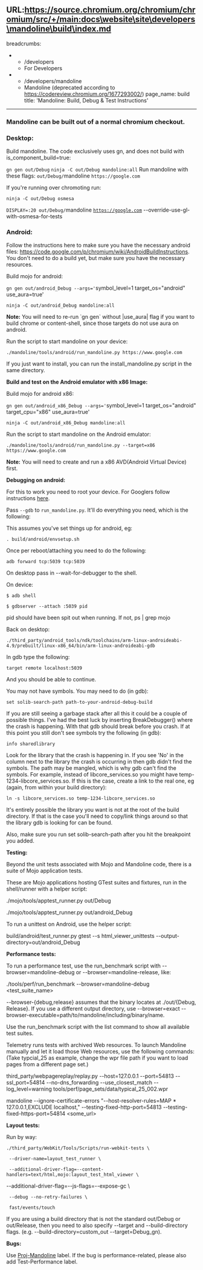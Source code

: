 URL:https://source.chromium.org/chromium/chromium/src/+/main:docs\website\site\developers\mandoline\build\index.md
---
breadcrumbs:
- - /developers
  - For Developers
- - /developers/mandoline
  - Mandoline (deprecated according to https://codereview.chromium.org/1677293002/)
page_name: build
title: 'Mandoline: Build, Debug & Test Instructions'
---

### Mandoline can be built out of a normal chromium checkout.

### Desktop:

Build mandoline. The code exclusively uses gn, and does not build with
is_component_build=true:

`gn gen out/Debug` `ninja -C out/Debug mandoline:all` Run mandoline with these
flags: `out/Debug/`mandoline `https://google.com`

If you're running over chromoting run:

`ninja -C out/Debug osmesa`

`DISPLAY=:20 out/Debug/`mandoline [`https://google.com`](https://google.com/)
--override-use-gl-with-osmesa-for-tests

### Android:

Follow the instructions here to make sure you have the necessary android files:
<https://code.google.com/p/chromium/wiki/AndroidBuildInstructions>. You don't
need to do a build yet, but make sure you have the necessary resources.

Build mojo for android:

`gn gen out/android_Debug --args='`symbol_level=1 target_os="android"
use_aura=true'

`ninja -C out/android_Debug mandoline:all`

**Note:** You will need to re-run \`gn gen\` without |use_aura| flag if you want
to build chrome or content-shell, since those targets do not use aura on
android.

Run the script to start mandoline on your device:

`./mandoline/tools/android/run_mandoline.py https://www.google.com `

If you just want to install, you can run the install_mandoline.py script in the
same directory.

**Build and test on the Android emulator with x86 Image:**

Build mojo for android x86:

`gn gen out/android_x86_Debug --args='`symbol_level=1 target_os="android"
target_cpu="x86" use_aura=true'

`ninja -C out/android_x86_Debug mandoline:all`

Run the script to start mandoline on the Android emulator:

`./mandoline/tools/android/run_mandoline.py --target=x86 https://www.google.com `

**Note:** You will need to create and run a x86 AVD(Android Virtual Device)
first.

**Debugging on android:**

For this to work you need to root your device. For Googlers follow instructions
[here](https://wiki.corp.google.com/twiki/bin/view/Main/MojoBuildInstructions).

Pass `--gdb` to `run_mandoline.py`. It'll do everything you need, which is the
following:

This assumes you've set things up for android, eg:

`. build/android/envsetup.sh`

Once per reboot/attaching you need to do the following:

`adb forward tcp:5039 tcp:5039`

On desktop pass in --wait-for-debugger to the shell.

On device:

`$ adb shell`

`$ gdbserver --attach :5039 pid`

pid should have been spit out when running. If not, ps | grep mojo

Back on desktop:

`./third_party/android_tools/ndk/toolchains/arm-linux-androideabi-4.9/prebuilt/linux-x86_64/bin/arm-linux-androideabi-gdb`

In gdb type the following:

`target remote localhost:5039`

And you should be able to continue.

You may not have symbols. You may need to do (in gdb):

`set solib-search-path path-to-your-android-debug-build`

If you are still seeing a garbage stack after all this it could be a couple of
possible things. I've had the best luck by inserting BreakDebugger() where the
crash is happening. With that gdb should break before you crash. If at this
point you still don't see symbols try the following (in gdb):

`info sharedlibrary`

Look for the library that the crash is happening in. If you see 'No' in the
column next to the library the crash is occurring in then gdb didn't find the
symbols. The path may be mangled, which is why gdb can't find the symbols. For
example, instead of libcore_services.so you might have
temp-1234-libcore_services.so. If this is the case, create a link to the real
one, eg (again, from within your build directory):

`ln -s libcore_services.so temp-1234-libcore_services.so`

It's entirely possible the library you want is not at the root of the build
directory. If that is the case you'll need to copy/link things around so that
the library gdb is looking for can be found.

Also, make sure you run set solib-search-path after you hit the breakpoint you
added.

**Testing:**

Beyond the unit tests associated with Mojo and Mandoline code, there is a suite
of Mojo application tests.

These are Mojo applications hosting GTest suites and fixtures, run in the
shell/runner with a helper script:

./mojo/tools/apptest_runner.py out/Debug

./mojo/tools/apptest_runner.py out/android_Debug

To run a unittest on Android, use the helper script:

build/android/test_runner.py gtest --s html_viewer_unittests
--output-directory=out/android_Debug

**Performance tests:**

To run a performance test, use the run_benchmark script with
--browser=mandoline-debug or --browser=mandoline-release, like:

./tools/perf/run_benchmark --browser=mandoline-debug &lt;test_suite_name&gt;

--browser-{debug,release} assumes that the binary locates at ./out/{Debug,
Release}. If you use a different output directory, use --browser=exact
--browser-executable=path/to/mandoline/including/binary/name.

Use the run_benchmark script with the list command to show all available test
suites.

Telemetry runs tests with archived Web resources. To launch Mandoline manually
and let it load those Web resources, use the following commands: (Take
typcial_25 as example, change the wpr file path if you want to load pages from a
different page set.)

third_party/webpagereplay/replay.py --host=127.0.0.1 --port=54813
--ssl_port=54814 --no-dns_forwarding --use_closest_match --log_level=warning
tools/perf/page_sets/data/typical_25_002.wpr

mandoline --ignore-certificate-errors "--host-resolver-rules=MAP \*
127.0.0.1,EXCLUDE localhost," --testing-fixed-http-port=54813
--testing-fixed-https-port=54814 &lt;some_url&gt;

**Layout tests:**

Run by way:

`./third_party/WebKit/Tools/Scripts/run-webkit-tests \`

` --driver-name=layout_test_runner \`

`
--additional-driver-flag=--content-handlers=text/html,mojo:layout_test_html_viewer
\`

--additional-driver-flag=--js-flags=--expose-gc \\

` --debug --no-retry-failures \`

` fast/events/touch`

If you are using a build directory that is not the standard out/Debug or
out/Release, then you need to also specify --target and --build-directory flags.
(e.g. --build-directory=custom_out --target=Debug_gn).

**Bugs:**

Use
[Proj-Mandoline](https://code.google.com/p/chromium/issues/list?can=2&q=label%3Aproj-mandoline&colspec=ID+Pri+M+Week+ReleaseBlock+Cr+Status+Owner+Summary+OS+Modified&x=m&y=releaseblock&cells=tiles)
label. If the bug is performance-related, please also add Test-Performance
label.
